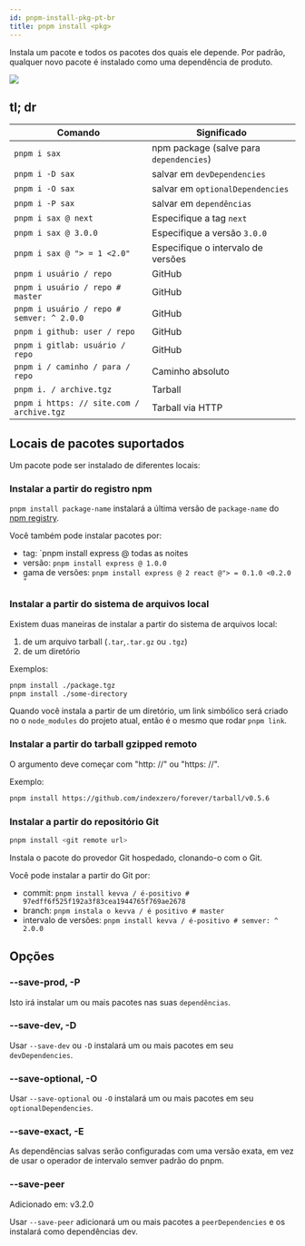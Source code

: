 ```yaml
---
id: pnpm-install-pkg-pt-br
title: pnpm install <pkg>
---
```


Instala um pacote e todos os pacotes dos quais ele depende.
Por padrão, qualquer novo pacote é instalado como uma dependência de produto.

![](/img/demos/pnpm-install-package.svg)

## tl; dr

| Comando | Significado |
| - | - |
| `pnpm i sax` | npm package (salve para `dependencies`) |
| `pnpm i -D sax` | salvar em `devDependencies` |
| `pnpm i -O sax` | salvar em `optionalDependencies` |
| `pnpm i -P sax` | salvar em `dependências` |
| `pnpm i sax @ next` | Especifique a tag `next` |
| `pnpm i sax @ 3.0.0` | Especifique a versão `3.0.0` |
| `pnpm i sax @ "> = 1 <2.0" `| Especifique o intervalo de versões |
| `pnpm i usuário / repo` | GitHub |
| `pnpm i usuário / repo # master` | GitHub |
| `pnpm i usuário / repo # semver: ^ 2.0.0` | GitHub |
| `pnpm i github: user / repo` | GitHub |
| `pnpm i gitlab: usuário / repo` | GitHub |
| `pnpm i / caminho / para / repo` | Caminho absoluto |
| `pnpm i. / archive.tgz` | Tarball |
| `pnpm i https: // site.com / archive.tgz` | Tarball via HTTP |

## Locais de pacotes suportados

Um pacote pode ser instalado de diferentes locais:

### Instalar a partir do registro npm

`pnpm install package-name` instalará a última versão
de `package-name` do [npm registry](https://www.npmjs.com/).

Você também pode instalar pacotes por:

* tag: `pnpm install express @ todas as noites
* versão: `pnpm install express @ 1.0.0`
* gama de versões: `pnpm install express @ 2 react @"> = 0.1.0 <0.2.0 "`

### Instalar a partir do sistema de arquivos local

Existem duas maneiras de instalar a partir do sistema de arquivos local:

1. de um arquivo tarball (`.tar`,`.tar.gz` ou `.tgz`)
2. de um diretório

Exemplos:

```sh
pnpm install ./package.tgz
pnpm install ./some-directory
```

Quando você instala a partir de um diretório, um link simbólico será criado no
o `node_modules` do projeto atual, então é o mesmo que rodar
`pnpm link`.

### Instalar a partir do tarball gzipped remoto

O argumento deve começar com "http: //" ou "https: //".

Exemplo:

```sh
pnpm install https://github.com/indexzero/forever/tarball/v0.5.6
```

### Instalar a partir do repositório Git

```sh
pnpm install <git remote url>
```

Instala o pacote do provedor Git hospedado, clonando-o com o Git.

Você pode instalar a partir do Git por:

* commit: `pnpm install kevva / é-positivo # 97edff6f525f192a3f83cea1944765f769ae2678`
* branch: `pnpm instala o kevva / é positivo # master`
* intervalo de versões: `pnpm install kevva / é-positivo # semver: ^ 2.0.0`

## Opções

### --save-prod, -P

Isto irá instalar um ou mais pacotes nas suas `dependências`.

### --save-dev, -D

Usar `--save-dev` ou `-D` instalará um ou mais pacotes em seu `devDependencies`.

### --save-optional, -O

Usar `--save-optional` ou `-O` instalará um ou mais pacotes em seu `optionalDependencies`.

### --save-exact, -E

As dependências salvas serão configuradas com uma versão exata, em vez de usar o operador de intervalo semver padrão do pnpm.

### --save-peer

Adicionado em: v3.2.0

Usar `--save-peer` adicionará um ou mais pacotes a `peerDependencies` e os instalará como dependências dev.
